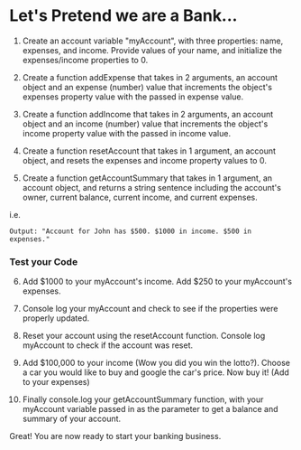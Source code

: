 # Let's Pretend we are a Bank...

1. Create an account variable "myAccount", with three properties: name, expenses, and income.
Provide values of your name, and initialize the expenses/income properties to 0.

2. Create a function addExpense that takes in 2 arguments, an account object and an expense (number) value that increments
the object's expenses property value with the passed in expense value.

3. Create a function addIncome that takes in 2 arguments, an account object and an income (number) value that increments
the object's income property value with the passed in income value.

4. Create a function resetAccount that takes in 1 argument, an account object, and resets the expenses and income property values
to 0.

5. Create a function getAccountSummary that takes in 1 argument, an account object, and returns a string sentence including the
account's owner, current balance, current income, and current expenses.

i.e.
```
Output: "Account for John has $500. $1000 in income. $500 in expenses."
```

### Test your Code

6. Add $1000 to your myAccount's income. Add $250 to your myAccount's expenses.

7. Console log your myAccount and check to see if the properties were properly updated.

8. Reset your account using the resetAccount function. Console log myAccount to check if the account was reset.

9. Add $100,000 to your income (Wow you did you win the lotto?). Choose a car you would like to buy and google the car's price.
Now buy it! (Add to your expenses)

10. Finally console.log your getAccountSummary function, with your myAccount variable passed in as the parameter to get a balance
and summary of your account.

Great! You are now ready to start your banking business.

